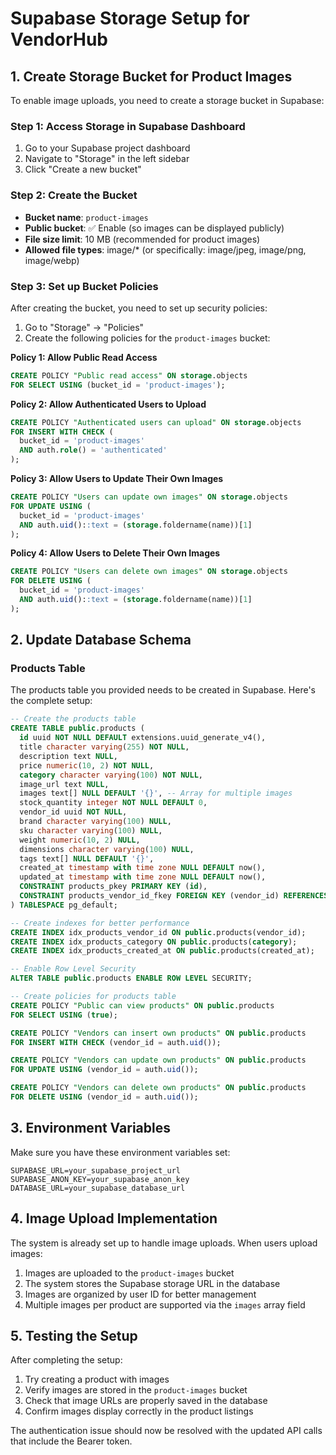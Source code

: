 # Supabase Storage Setup for VendorHub

## 1. Create Storage Bucket for Product Images

To enable image uploads, you need to create a storage bucket in Supabase:

### Step 1: Access Storage in Supabase Dashboard
1. Go to your Supabase project dashboard
2. Navigate to "Storage" in the left sidebar
3. Click "Create a new bucket"

### Step 2: Create the Bucket
- **Bucket name**: `product-images`
- **Public bucket**: ✅ Enable (so images can be displayed publicly)
- **File size limit**: 10 MB (recommended for product images)
- **Allowed file types**: image/* (or specifically: image/jpeg, image/png, image/webp)

### Step 3: Set up Bucket Policies
After creating the bucket, you need to set up security policies:

1. Go to "Storage" → "Policies"
2. Create the following policies for the `product-images` bucket:

**Policy 1: Allow Public Read Access**
```sql
CREATE POLICY "Public read access" ON storage.objects
FOR SELECT USING (bucket_id = 'product-images');
```

**Policy 2: Allow Authenticated Users to Upload**
```sql
CREATE POLICY "Authenticated users can upload" ON storage.objects
FOR INSERT WITH CHECK (
  bucket_id = 'product-images' 
  AND auth.role() = 'authenticated'
);
```

**Policy 3: Allow Users to Update Their Own Images**
```sql
CREATE POLICY "Users can update own images" ON storage.objects
FOR UPDATE USING (
  bucket_id = 'product-images' 
  AND auth.uid()::text = (storage.foldername(name))[1]
);
```

**Policy 4: Allow Users to Delete Their Own Images**
```sql
CREATE POLICY "Users can delete own images" ON storage.objects
FOR DELETE USING (
  bucket_id = 'product-images' 
  AND auth.uid()::text = (storage.foldername(name))[1]
);
```

## 2. Update Database Schema

### Products Table
The products table you provided needs to be created in Supabase. Here's the complete setup:

```sql
-- Create the products table
CREATE TABLE public.products (
  id uuid NOT NULL DEFAULT extensions.uuid_generate_v4(),
  title character varying(255) NOT NULL,
  description text NULL,
  price numeric(10, 2) NOT NULL,
  category character varying(100) NOT NULL,
  image_url text NULL,
  images text[] NULL DEFAULT '{}', -- Array for multiple images
  stock_quantity integer NOT NULL DEFAULT 0,
  vendor_id uuid NOT NULL,
  brand character varying(100) NULL,
  sku character varying(100) NULL,
  weight numeric(10, 2) NULL,
  dimensions character varying(100) NULL,
  tags text[] NULL DEFAULT '{}',
  created_at timestamp with time zone NULL DEFAULT now(),
  updated_at timestamp with time zone NULL DEFAULT now(),
  CONSTRAINT products_pkey PRIMARY KEY (id),
  CONSTRAINT products_vendor_id_fkey FOREIGN KEY (vendor_id) REFERENCES users (id) ON DELETE CASCADE
) TABLESPACE pg_default;

-- Create indexes for better performance
CREATE INDEX idx_products_vendor_id ON public.products(vendor_id);
CREATE INDEX idx_products_category ON public.products(category);
CREATE INDEX idx_products_created_at ON public.products(created_at);

-- Enable Row Level Security
ALTER TABLE public.products ENABLE ROW LEVEL SECURITY;

-- Create policies for products table
CREATE POLICY "Public can view products" ON public.products
FOR SELECT USING (true);

CREATE POLICY "Vendors can insert own products" ON public.products
FOR INSERT WITH CHECK (vendor_id = auth.uid());

CREATE POLICY "Vendors can update own products" ON public.products
FOR UPDATE USING (vendor_id = auth.uid());

CREATE POLICY "Vendors can delete own products" ON public.products
FOR DELETE USING (vendor_id = auth.uid());
```

## 3. Environment Variables

Make sure you have these environment variables set:

```
SUPABASE_URL=your_supabase_project_url
SUPABASE_ANON_KEY=your_supabase_anon_key
DATABASE_URL=your_supabase_database_url
```

## 4. Image Upload Implementation

The system is already set up to handle image uploads. When users upload images:

1. Images are uploaded to the `product-images` bucket
2. The system stores the Supabase storage URL in the database
3. Images are organized by user ID for better management
4. Multiple images per product are supported via the `images` array field

## 5. Testing the Setup

After completing the setup:

1. Try creating a product with images
2. Verify images are stored in the `product-images` bucket
3. Check that image URLs are properly saved in the database
4. Confirm images display correctly in the product listings

The authentication issue should now be resolved with the updated API calls that include the Bearer token.